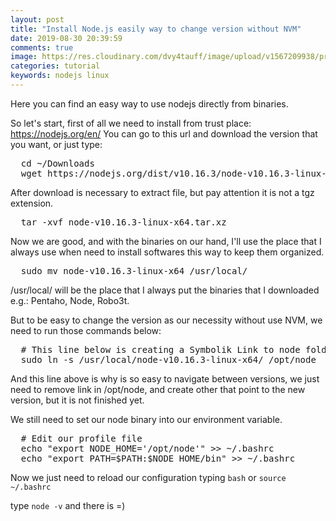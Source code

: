 ```yaml
---
layout: post
title: "Install Node.js easily way to change version without NVM"
date: 2019-08-30 20:39:59
comments: true
image: https://res.cloudinary.com/dvy4tauff/image/upload/v1567209938/preview_install_node.js_easily_way_to_change_version_without_nvm_lqpnkn.png
categories: tutorial
keywords: nodejs linux
---
```


Here you can find an easy way to use nodejs directly from binaries.

So let's start, first of all we need to install from trust place: https://nodejs.org/en/
You can go to this url and download the version that you want, or just type:

<pre class="bash">
  cd ~/Downloads
  wget https://nodejs.org/dist/v10.16.3/node-v10.16.3-linux-x64.tar.xz
</pre>

After download is necessary to extract file, but pay attention it is not a tgz extension.

<pre class="bash">
  tar -xvf node-v10.16.3-linux-x64.tar.xz
</pre>

Now we are good, and with the binaries on our hand, I'll use the place that I always use when need to install softwares this way to keep them organized.

<pre class="bash">
  sudo mv node-v10.16.3-linux-x64 /usr/local/
</pre>

/usr/local/ will be the place that I always put the binaries that I downloaded e.g.: Pentaho, Node, Robo3t.

But to be easy to change the version as our necessity without use NVM, we need to run those commands below:

<pre class="bash">
  # This line below is creating a Symbolik Link to node folder on /usr/local
  sudo ln -s /usr/local/node-v10.16.3-linux-x64/ /opt/node
</pre>

And this line above is why is so easy to navigate between versions, we just need to remove link in /opt/node, and create other that point to the new version, but it is not finished yet.

We still need to set our node binary into our environment variable.

<pre class="bash">
  # Edit our profile file
  echo "export NODE_HOME='/opt/node'" >> ~/.bashrc
  echo "export PATH=$PATH:$NODE_HOME/bin" >> ~/.bashrc
</pre>

Now we just need to reload our configuration typing `bash` or `source ~/.bashrc`

type `node -v` and there is =)

